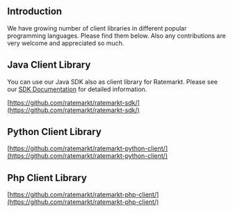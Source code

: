 ## Introduction

We have growing number of client libraries in different popular programming languages. Please find them below.
Also any contributions are very welcome and appreciated so much.

## Java Client Library

You can use our Java SDK also as client library for Ratemarkt. Please see our [SDK Documentation](/sdk_docs/getting_started.md) for detailed information.

[https://github.com/ratemarkt/ratemarkt-sdk/](https://github.com/ratemarkt/ratemarkt-sdk/)

## Python Client Library

[https://github.com/ratemarkt/ratemarkt-python-client/](https://github.com/ratemarkt/ratemarkt-python-client/)

## Php Client Library

[https://github.com/ratemarkt/ratemarkt-php-client/](https://github.com/ratemarkt/ratemarkt-php-client/)